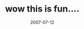 ---
layout: base.njk
title : 'wow this is fun....' 
view_title : 'wow this is fun....' 
year : '2007' 
date : '2007-07-12' 
img_file : '/drawing/wowthisisfun.png' 
html_file : 'wowthisisfun' 
next_html : 'heditit.html' 
year_order : '86' 
permalink : "title/{{html_file}}.html"
---